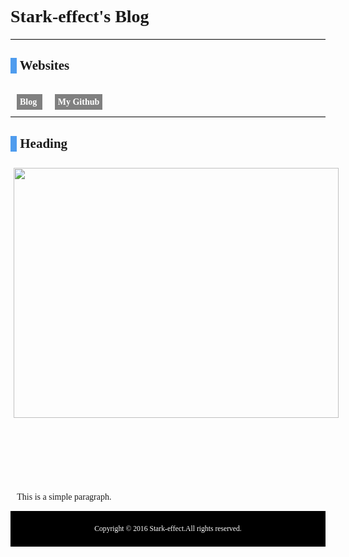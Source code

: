 <!DOCTYPE html>
<html>
<head>
<style type="text/css">
	h1,h2,b,pre {font-weight:900;font-family:Verdana}
	h2 {
		border-left: 0.5em solid #4F9CEE;
		}
	hr {
		border: none;
		border-top: 1px solid #DDD;
		color:grey;
	}

	.center {text-align:center}
	.button {
		background-color:grey;
		margin:10px;
		padding:5px;
		width:100px;
		}
	a:link {
		text-decoration: none;
		}
	a:visited {
		text-decoration: none;
		}
	a:hover {
		text-decoration: none;
		}
	a:active {
		text-decoration: none;
		}
	#pic {
		line-height:30px;
		height:500px;
		width:540px;
		float:left;
		padding:5px;	      
	}
	#section {
		float:left;	 	 
	}
	#footer {
		background-color:black;
		color:white;
		clear:both;
		text-align:center;
		padding:8px;	 	 
	}
</style>
</head>
<body>

<h1 class="center">Stark-effect's Blog</h1>

<hr/>

<h2><pre> Websites</pre></h2>
<br/>
<b class="button">
	<a href="http://www.163.com"><b style="color:white">Blog</b></a>	
</b>
<b class="button">	
	<a href="https://github.com/stark-effect"><b style="color:white">My Github</b></a>
</b>

<p></p>
<hr/>

<h2><pre> Heading</pre></h2>
<div id="pic">
	<img src="http://photo.enterdesk.com/2007-11-4/200711041522568255.jpg" width="520px" height="400px"/>
</div>
<div id="section">	
	<p><pre style="font-weight:400">   This is a simple paragraph.</pre></p>
</div>

<p></p>

<div id="footer">
	<p>
	<small class="center" style="color:white;font-family:Verdana">Copyright &copy 2016 Stark-effect.All rights reserved.</small>
	</p>
</div>		
</body>
</html>
